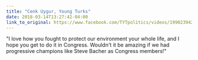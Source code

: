 ```yaml
---
title: "Cenk Uygur, Young Turks"
date: 2018-03-14T13:27:42-04:00
link_to_original: https://www.facebook.com/TYTpolitics/videos/1990239427890429/
---
```


"I love how you fought to protect our environment your whole life, and I hope you get to do it in Congress. Wouldn't it be amazing if we had progressive champions like Steve Bacher as Congress members!"
